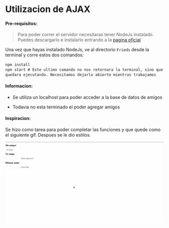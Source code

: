 # Utilizacion de AJAX

#### Pre-requisitos:
> Para poder correr el servidor necesitaras tener NodeJs instalado. Puedes descargarlo e instalarlo entrando a la [pagina oficial](https://nodejs.org/en/download/)

Una vez que hayas instalado NodeJs, ve al directorio `Frieds` desde la terminal y corre estos dos comandos:
```shell
npm install
npm start # Este ultimo comando no nos retornara la terminal, sino que quedara ejecutando. Necesitamos dejarlo abierto mientras trabajamos
```

#### Informacion:
- Se utiliza un localhost para poder acceder a la base de datos de amigos

- Todavia no esta terminado el poder agregar amigos

#### Inspiracion:
Se hizo como tarea para poder completar las funciones y que quede como el siguiente gif. Despues se le dio estilos.

![img](./img/ejemplo-1.gif)

